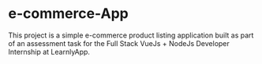 # e-commerce-App
 This project is a simple e-commerce product listing application built as part of an assessment task for the Full Stack VueJs + NodeJs Developer Internship at LearnlyApp.
